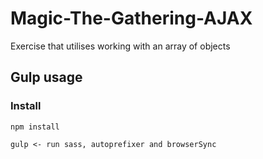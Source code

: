 # Magic-The-Gathering-AJAX
Exercise that utilises working with an array of objects

## Gulp usage
### Install
    npm install

    gulp <- run sass, autoprefixer and browserSync
